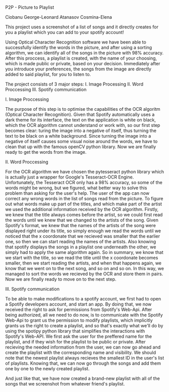 P2P - Picture to Playlist

Ciobanu George-Leonard
Atanasov Cosmina-Elena


This project uses a screenshot of a list of songs and it directly creates for you a playlist which you can add to your spotify account!

Using Optical Character Recognition software we have been able to successfully identify the words in the picture, and after using a sorting algorithm, we can identify all of the songs in the picture with 98% accuracy. After this proccess, a playlist is created, with the name of your choosing, which is made public or private, based on your decision. Immediately after you introduce your preferences, the songs from the image are directly added to said playlist, for you to listen to.

The project consists of 3 major steps:
    I.   Image Processing
    II.  Word Proccessing
    III. Spotify communication

I. Image Proccessing

The purpose of this step is to optimise the capabilities of the OCR algoritm (Optical Character Recognition).
Given that Spotify automatically uses a dark theme for its interface, the text on the application is white on black, which the OCR algorithm cannot understand or work with, so our first step becomes clear: turing the image into a negative of itself, thus turning the text to be black on a white background.
Since turning the image into a negative of itself causes some visual noise around the words, we have to clean that up with the famous openCV python library. Now we are finally ready to get the words from the image.


II. Word Proccessing

For the OCR algorithm we have chosen the pytesseract python library which is actually just a wrapper for Google's Tesseract-OCR Engine. Unfortunately, the Tesseract OCR only has a 98% accuracy, so some of the words might be wrong, but we figured, what better way to solve this problem than asking for the user's help. The user of the app can now correct any wrong words in the list of songs read from the picture.
To figure out what words make up part of the titles, and which make part of the artist we used the additional information received by the OCR algorithm. 
Firstly, we knew that the title always comes before the artist, so we could first read the words until we knew that we changed to the artists of the song. Given Spotify's format, we knew that the names of the artists of the song were displayed right under its title, so simply enough we read the words until we noticed that the x coordonate that we recieved was smaller that the earlier one, so then we can start reading the names of the artists. Also knowing that spotify displays the songs in a playlist one underneath the other, we simply had to apply the same algorithm again. So in summary, we know that we start with the title, so we read the title until the x coordonate becomes smaller, then we start reading the artists, and when that happens again, we know that we went on to the next song, and so on and so on.
In this way, we managed to sort the words we recieved by the OCR and store them in pairs. Now we are finally ready to move on to the next step.


III. Spotify communication

To be able to make modifications to a spotify account, we first had to open a Spotify developers account, and start an app. By doing that, we now received the right to ask for permissions from Spotify's Web-Api.
After being authorized, all we need to do now, is to communicate with the Spotify Web-Api to grant us the permission to modify playlists, which implicitly grants us the right to create a playlist, and so that's exactly what we'll do by using the spotipy python library that simplifies the interactions with Spotify's Web-API.
We first ask the user for the preffered name for the playlist, and if they wish for the playlist to be public or private.
After recieving the needed information from the user, we can now go ahead and create the playlist with the corresponding name and visibility. We should note that the newest playlist always recieves the smallest ID in the user's list of playlists. Knowing that, we can now go through the songs and add them one by one to the newly created playlist.

And just like that, we have now created a brand-new playlist with all of the songs that we screenshot from whatever friend's playlist.
